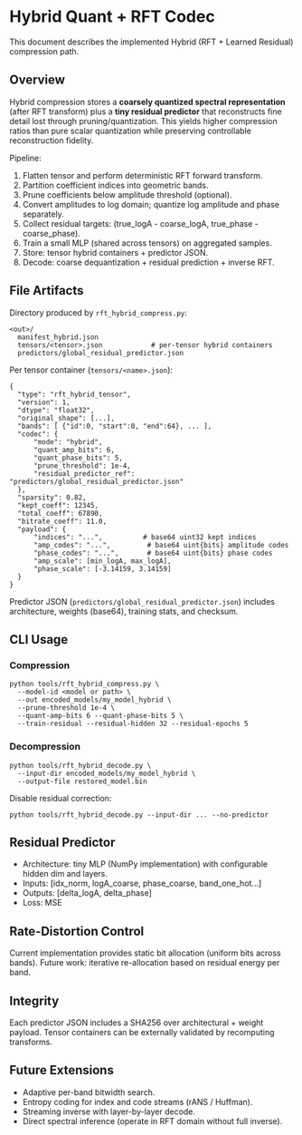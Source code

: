 # Hybrid Quant + RFT Codec

This document describes the implemented Hybrid (RFT + Learned Residual) compression path.

## Overview
Hybrid compression stores a **coarsely quantized spectral representation** (after RFT transform) plus a **tiny residual predictor** that reconstructs fine detail lost through pruning/quantization. This yields higher compression ratios than pure scalar quantization while preserving controllable reconstruction fidelity.

Pipeline:
1. Flatten tensor and perform deterministic RFT forward transform.
2. Partition coefficient indices into geometric bands.
3. Prune coefficients below amplitude threshold (optional).
4. Convert amplitudes to log domain; quantize log amplitude and phase separately.
5. Collect residual targets: (true_logA - coarse_logA, true_phase - coarse_phase).
6. Train a small MLP (shared across tensors) on aggregated samples.
7. Store: tensor hybrid containers + predictor JSON.
8. Decode: coarse dequantization + residual prediction + inverse RFT.

## File Artifacts
Directory produced by `rft_hybrid_compress.py`:
```
<out>/
  manifest_hybrid.json
  tensors/<tensor>.json            # per-tensor hybrid containers
  predictors/global_residual_predictor.json
```

Per tensor container (`tensors/<name>.json`):
```
{
  "type": "rft_hybrid_tensor",
  "version": 1,
  "dtype": "float32",
  "original_shape": [...],
  "bands": [ {"id":0, "start":0, "end":64}, ... ],
  "codec": {
      "mode": "hybrid",
      "quant_amp_bits": 6,
      "quant_phase_bits": 5,
      "prune_threshold": 1e-4,
      "residual_predictor_ref": "predictors/global_residual_predictor.json"
  },
  "sparsity": 0.82,
  "kept_coeff": 12345,
  "total_coeff": 67890,
  "bitrate_coeff": 11.0,
  "payload": {
      "indices": "...",          # base64 uint32 kept indices
      "amp_codes": "...",         # base64 uint{bits} amplitude codes
      "phase_codes": "...",       # base64 uint{bits} phase codes
      "amp_scale": [min_logA, max_logA],
      "phase_scale": [-3.14159, 3.14159]
  }
}
```

Predictor JSON (`predictors/global_residual_predictor.json`) includes architecture, weights (base64), training stats, and checksum.

## CLI Usage
### Compression
```
python tools/rft_hybrid_compress.py \
  --model-id <model or path> \
  --out encoded_models/my_model_hybrid \
  --prune-threshold 1e-4 \
  --quant-amp-bits 6 --quant-phase-bits 5 \
  --train-residual --residual-hidden 32 --residual-epochs 5
```

### Decompression
```
python tools/rft_hybrid_decode.py \
  --input-dir encoded_models/my_model_hybrid \
  --output-file restored_model.bin
```
Disable residual correction:
```
python tools/rft_hybrid_decode.py --input-dir ... --no-predictor
```

## Residual Predictor
* Architecture: tiny MLP (NumPy implementation) with configurable hidden dim and layers.
* Inputs: [idx_norm, logA_coarse, phase_coarse, band_one_hot...]
* Outputs: [delta_logA, delta_phase]
* Loss: MSE

## Rate-Distortion Control
Current implementation provides static bit allocation (uniform bits across bands). Future work: iterative re-allocation based on residual energy per band.

## Integrity
Each predictor JSON includes a SHA256 over architectural + weight payload. Tensor containers can be externally validated by recomputing transforms.

## Future Extensions
* Adaptive per-band bitwidth search.
* Entropy coding for index and code streams (rANS / Huffman).
* Streaming inverse with layer-by-layer decode.
* Direct spectral inference (operate in RFT domain without full inverse).
